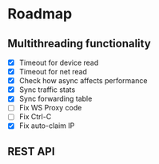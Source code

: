 # Roadmap

## Multithreading functionality

- [x] Timeout for device read
- [x] Timeout for net read
- [x] Check how async affects performance
- [x] Sync traffic stats
- [x] Sync forwarding table
- [ ] Fix WS Proxy code
- [ ] Fix Ctrl-C
- [x] Fix auto-claim IP

## REST API